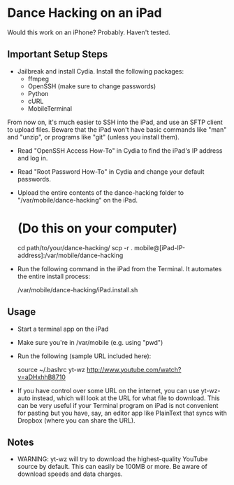 # Dance Hacking on an iPad

Would this work on an iPhone? Probably. Haven't tested.

## Important Setup Steps

- Jailbreak and install Cydia. Install the following packages:
  - ffmpeg
  - OpenSSH (make sure to change passwords)
  - Python
  - cURL
  - MobileTerminal

From now on, it's much easier to SSH into the iPad, and use an SFTP client to upload files. Beware that the iPad won't have basic commands like "man" and "unzip", or programs like "git" (unless you install them).

- Read "OpenSSH Access How-To" in Cydia to find the iPad's IP address and log in.
- Read "Root Password How-To" in Cydia and change your default passwords.

- Upload the entire contents of the dance-hacking folder to "/var/mobile/dance-hacking" on the iPad.

  # (Do this on your computer)
  cd path/to/your/dance-hacking/
  scp -r . mobile@[iPad-IP-address]:/var/mobile/dance-hacking

- Run the following command in the iPad from the Terminal. It automates the entire install process:
  
  /var/mobile/dance-hacking/iPad.install.sh

## Usage

- Start a terminal app on the iPad
- Make sure you're in /var/mobile (e.g. using "pwd")
- Run the following (sample URL included here):

  source ~/.bashrc
  yt-wz http://www.youtube.com/watch?v=aDHxhhB8710

- If you have control over some URL on the internet, you can use yt-wz-auto instead, which will look at the URL for what file to download. This can be very useful if your Terminal program on iPad is not convenient for pasting but you have, say, an editor app like PlainText that syncs with Dropbox (where you can share the URL).

## Notes

- WARNING: yt-wz will try to download the highest-quality YouTube source by default. This can easily be 100MB or more. Be aware of download speeds and data charges.